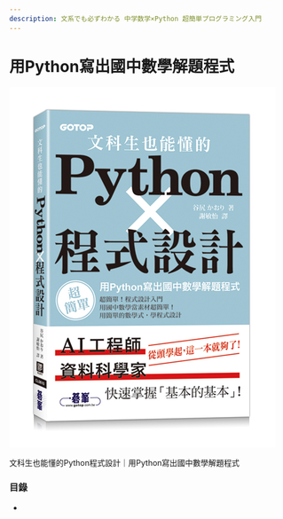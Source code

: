 ```yaml
---
description: 文系でも必ずわかる 中学数学×Python 超簡単プログラミング入門
---
```


# 用Python寫出國中數學解題程式

![](../.gitbook/assets/圖片.png)

文科生也能懂的Python程式設計｜用Python寫出國中數學解題程式

### 目錄

*
